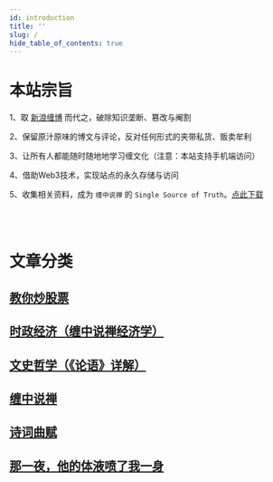 ```yaml
---
id: introduction
title: ''
slug: /
hide_table_of_contents: true
---
```


<div style={{textAlign:'center'}}>

# 本站宗旨

<div style={{color: '#FF0000', fontSize: '18px', fontWeight: 'bold', display: 'inline-block', textAlign: 'left'}}>

1、取 [新浪缠博](http://blog.sina.com.cn/chzhshch) 而代之，破除知识垄断、篡改与阉割

2、保留原汁原味的博文与评论，反对任何形式的夹带私货、贩卖牟利

3、让所有人都能随时随地地学习缠文化（注意：本站支持手机端访问）

4、借助Web3技术，实现站点的永久存储与访问

5、收集相关资料，成为 `缠中说禅` 的 `Single Source of Truth`。[点此下载](download)
</div>
<br/><br/>

# 文章分类

## [教你炒股票](stocks/001)

## [时政经济（缠中说禅经济学）](economics/stockschat)

## [文史哲学（《论语》详解）](confucius/20060204)

## [缠中说禅](zen/intro)

## [诗词曲赋](poems/linjiangxian)

## [那一夜，他的体液喷了我一身](fluid/01)

</div>
